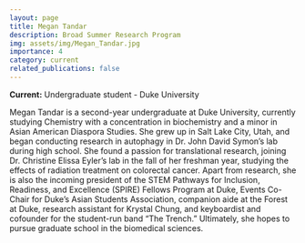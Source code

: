 ```yaml
---
layout: page
title: Megan Tandar
description: Broad Summer Research Program
img: assets/img/Megan_Tandar.jpg
importance: 4
category: current
related_publications: false
---
```


**Current:** Undergraduate student - Duke University

Megan Tandar is a second-year undergraduate at Duke University, currently studying Chemistry with a concentration in biochemistry and a minor in Asian American Diaspora Studies. She grew up in Salt Lake City, Utah, and began conducting research in autophagy in Dr. John David Symon’s lab during high school. She found a passion for translational research, joining Dr. Christine Elissa Eyler’s lab in the fall of her freshman year, studying the effects of radiation treatment on colorectal cancer. Apart from research, she is also the incoming president of the STEM Pathways for Inclusion, Readiness, and Excellence (SPIRE) Fellows Program at Duke, Events Co-Chair for Duke’s Asian Students Association, companion aide at the Forest at Duke, research assistant for Krystal Chung, and keyboardist and cofounder for the student-run band “The Trench.” Ultimately, she hopes to pursue graduate school in the biomedical sciences.
